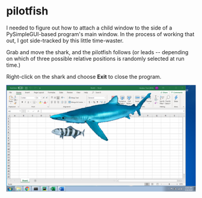 # pilotfish

I needed to figure out how to attach a child window to the side of
a PySimpleGUI-based program's main window.  In the process of working
that out, I got side-tracked by this little time-waster.

Grab and move the shark, and the pilotfish follows (or leads --
depending on which of three possible relative positions is randomly
selected at run time.)  

Right-click on the shark and choose **Exit** to close the program.

![Screenshot](https://github.com/therden/pilotfish/raw/master/images/Screenshot.png "Pilotfish and blue shark")
